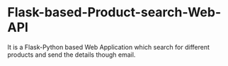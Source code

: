 # Flask-based-Product-search-Web-API
It is a Flask-Python based Web Application which search for different products and send the details though email.
